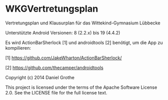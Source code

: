 WKGVertretungsplan
==================

Vertretungsplan und Klausurplan für das Wittekind-Gymnasium Lübbecke

Unterstützte Android Versionen: 8 (2.2.x) bis 19 (4.4.2)


Es wird ActionBarSherlock [1] und androidtools [2] benötigt, um die App zu kompilieren:

[1] https://github.com/JakeWharton/ActionBarSherlock/

[2] https://github.com/thecamper/androidtools



Copyright (c) 2014 Daniel Grothe

This project is licensed under the terms of the Apache Software License 2.0. See the LICENSE file for the full license text.

